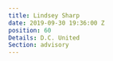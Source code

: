 ```yaml
---
title: Lindsey Sharp
date: 2019-09-30 19:36:00 Z
position: 60
Details: D.C. United
Section: advisory
---
```


